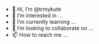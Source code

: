 - 👋 Hi, I’m @trmykute
- 👀 I’m interested in ...
- 🌱 I’m currently learning ...
- 💞️ I’m looking to collaborate on ...
- 📫 How to reach me ...

<!---
trmykute/trmykute is a ✨ special ✨ repository because its `README.md` (this file) appears on your GitHub profile.
You can click the Preview link to take a look at your changes.
--->
